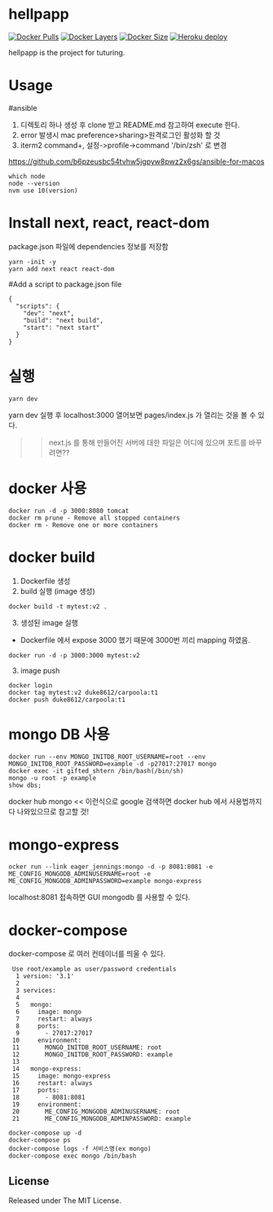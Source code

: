 # hellpapp

<!--
[![Docker Automated](https://img.shields.io/docker/automated/alucio/show-me-the-video-example.svg)][dockerurl]
[![Docker Build](https://img.shields.io/docker/build/alucio/show-me-the-video-example.svg)][dockerurl]
-->
[![Docker Pulls](https://img.shields.io/docker/pulls/alucio/show-me-the-video.svg)][dockerurl]
[![Docker Layers](https://img.shields.io/microbadger/layers/alucio/show-me-the-video.svg)][dockerurl]
[![Docker Size](https://img.shields.io/microbadger/image-size/alucio/show-me-the-video.svg)][dockerurl]
[![Heroku deploy](https://heroku-badge.herokuapp.com/?app=show-me-the-video&style=flat&svg=1)][heroku]

hellpapp is the project for tuturing.


# Usage

#ansible

1. 디렉토리 하나 생성 후 clone 받고 README.md 참고하여 execute 한다.
2. error 발생시 mac preference>sharing>원격로그인 활성화 할 것
3. iterm2  command+, 설정->profile->command '/bin/zsh' 로 변경

https://github.com/b6pzeusbc54tvhw5jgpyw8pwz2x6gs/ansible-for-macos  
```
which node
node --version
nvm use 10(version)
```

# Install next, react, react-dom

package.json 파일에 dependencies 정보를 저장함
```
yarn -init -y
yarn add next react react-dom
```


#Add a script to package.json file
```
{
  "scripts": {
    "dev": "next",
    "build": "next build",
    "start": "next start"
  }
}
```

# 실행
```
yarn dev
```
yarn dev 실행 후  localhost:3000 열어보면  pages/index.js  가 열리는 것을 볼 수 있다.
>> next.js 를 통해 만들어진 서버에 대한 파일은 어디에 있으며 포트를 바꾸려면??

# docker 사용
```
docker run -d -p 3000:8080 tomcat
docker rm prune - Remove all stopped containers
docker rm - Remove one or more containers
```

# docker build
1. Dockerfile 생성
2. build 실행 (image 생성)
```
docker build -t mytest:v2 .
```

3. 생성된 image 실행
- Dockerfile 에서 expose 3000 했기 때문에  3000번 끼리 mapping 하였음.
```
docker run -d -p 3000:3000 mytest:v2
```

3. image push
```
docker login
docker tag mytest:v2 duke8612/carpoola:t1
docker push duke8612/carpoola:t1
```

# mongo DB 사용
```
docker run --env MONGO_INITDB_ROOT_USERNAME=root --env MONGO_INITDB_ROOT_PASSWORD=example -d -p27017:27017 mongo
docker exec -it gifted_shtern /bin/bash(/bin/sh)
mongo -u root -p example
show dbs;
```
docker hub mongo <<  이런식으로 google 검색하면 docker hub 에서 사용법까지 다 나와있으므로 참고할 것!

# mongo-express
```
ocker run --link eager_jennings:mongo -d -p 8081:8081 -e ME_CONFIG_MONGODB_ADMINUSERNAME=root -e ME_CONFIG_MONGODB_ADMINPASSWORD=example mongo-express
```
localhost:8081 접속하면 GUI mongodb 를 사용할 수 있다.

# docker-compose
docker-compose 로 여러 컨테이너를 띄울 수 있다.

```
 Use root/example as user/password credentials
  1 version: '3.1'
  2
  3 services:
  4
  5   mongo:
  6     image: mongo
  7     restart: always
  8     ports:
  9       - 27017:27017
 10     environment:
 11       MONGO_INITDB_ROOT_USERNAME: root
 12       MONGO_INITDB_ROOT_PASSWORD: example
 13
 14   mongo-express:
 15     image: mongo-express
 16     restart: always
 17     ports:
 18       - 8081:8081
 19     environment:
 20       ME_CONFIG_MONGODB_ADMINUSERNAME: root
 21       ME_CONFIG_MONGODB_ADMINPASSWORD: example
 ```
```
docker-compose up -d
docker-compose ps
docker-compose logs -f 서비스명(ex mongo)
docker-compose exec mongo /bin/bash
```


## License
Released under The MIT License.

[smtv_example]: https://github.com/aluc-io/show-me-the-video-example
[nextjs_ts]: https://github.com/zeit/next.js/tree/master/examples/custom-server-typescript
[dockerurl]: https://hub.docker.com/r/alucio/show-me-the-video
[heroku]: https://show-me-the-video.herokuapp.com/
